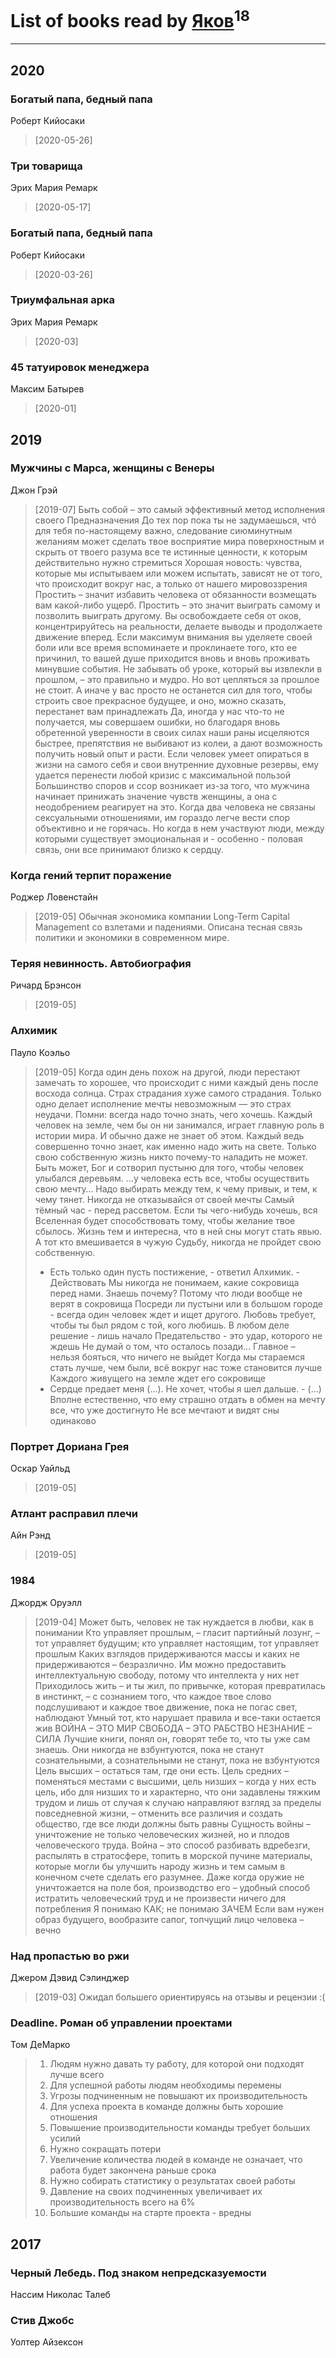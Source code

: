 # List of books read by [Яков](https://plus.google.com/u/0/117277044284589498872/)<sup>18</sup>
---

## 2020

### Богатый папа, бедный папа
Роберт Кийосаки
> [2020-05-26] 


### Три товарища
Эрих Мария Ремарк
> [2020-05-17] 


### Богатый папа, бедный папа
Роберт Кийосаки
> [2020-03-26] 


### Триумфальная арка
Эрих Мария Ремарк
> [2020-03] 


### 45 татуировок менеджера
Максим Батырев
> [2020-01] 



## 2019

### Мужчины с Марса, женщины с Венеры
Джон Грэй
> [2019-07] Быть собой – это самый эффективный метод исполнения своего Предназначения
> До тех пор пока ты не задумаешься, чтó для тебя по-настоящему важно, следование сиюминутным желаниям может сделать твое восприятие мира поверхностным и скрыть от твоего разума все те истинные ценности, к которым действительно нужно стремиться
> Хорошая новость: чувства, которые мы испытываем или можем испытать, зависят не от того, что происходит вокруг нас, а только от нашего мировоззрения
> Простить – значит избавить человека от обязанности возмещать вам какой-либо ущерб. Простить – это значит выиграть самому и позволить выиграть другому. Вы освобождаете себя от оков, концентрируйтесь на реальности, делаете выводы и продолжаете движение вперед. Если максимум внимания вы уделяете своей боли или все время вспоминаете и проклинаете того, кто ее причинил, то вашей душе приходится вновь и вновь проживать минувшие события. Не забывать об уроке, который вы извлекли в прошлом, – это правильно и мудро. Но вот цепляться за прошлое не стоит. А иначе у вас просто не останется сил для того, чтобы строить свое прекрасное будущее, и оно, можно сказать, перестанет вам принадлежать
> Да, иногда у нас что-то не получается, мы совершаем ошибки, но благодаря вновь обретенной уверенности в своих силах наши раны исцеляются быстрее, препятствия не выбивают из колеи, а дают возможность получить новый опыт и расти. Если человек умеет опираться в жизни на самого себя и свои внутренние духовные резервы, ему удается перенести любой кризис с максимальной пользой
> Большинство споров и ссор возникает из-за того, что мужчина начинает принижать значение чувств женщины, а она с неодобрением реагирует на это.
> Когда два человека не связаны сексуальными отношениями, им гораздо легче вести спор объективно и не горячась. Но когда в нем участвуют люди, между которыми существует эмоциональная и - особенно - половая связь, они все принимают близко к сердцу.


### Когда гений терпит поражение
Роджер Ловенстайн
> [2019-05] Обычная экономика компании Long-Term Capital Management со взлетами и падениями. Описана тесная связь политики и экономики в современном мире.


### Теряя невинность. Автобиография
Ричард Брэнсон
> [2019-05] 


### Алхимик
Пауло Коэльо
> [2019-05] Когда один день похож на другой, люди перестают замечать то хорошее, что происходит с ними каждый день после восхода солнца. 
> Страх страдания хуже самого страдания. 
> Только одно делает исполнение мечты невозможным — это страх неудачи. 
> Помни: всегда надо точно знать, чего хочешь. 
> Каждый человек на земле, чем бы он ни занимался, играет главную роль в истории мира. И обычно даже не знает об этом. 
> Каждый ведь совершенно точно знает, как именно надо жить на свете. Только свою собственную жизнь никто почему-то наладить не может. 
> Быть может, Бог и сотворил пустыню для того, чтобы человек улыбался деревьям. 
> …у человека есть все, чтобы осуществить свою мечту… 
> Надо выбирать между тем, к чему привык, и тем, к чему тянет. 
> Никогда не отказывайся от своей мечты 
> Самый тёмный час - перед рассветом. 
> Если ты чего-нибудь хочешь, вся Вселенная будет способствовать тому, чтобы желание твое сбылось. 
> Жизнь тем и интересна, что в ней сны могут стать явью. 
> А тот кто вмешивается в чужую Судьбу, никогда не пройдет свою собственную. 
> - Есть только один пусть постижение, - ответил Алхимик. - Действовать
> Мы никогда не понимаем, какие сокровища перед нами. Знаешь почему? Потому что люди вообще не верят в сокровища
> Посреди ли пустыни или в большом городе - всегда один человек ждет и ищет другого. 
> Любовь требует, чтобы ты был рядом с той, кого любишь. 
> В любом деле решение - лишь начало
> Предательство - это удар, которого не ждешь
> Не думай о том, что осталось позади...
> Главное – нельзя бояться, что ничего не выйдет
> Когда мы стараемся стать лучше, чем были, всё вокруг нас тоже становится лучше
> Каждого живущего на земле ждет его сокровище
> - Сердце предает меня (...). Не хочет, чтобы я шел дальше. - (...) Вполне естественно, что ему страшно отдать в обмен на мечту все, что уже достигнуто
> Не все мечтают и видят сны одинаково


### Портрет Дориана Грея
Оскар Уайльд
> [2019-05] 


### Атлант расправил плечи
Айн Рэнд
> [2019-05] 


### 1984
Джордж Оруэлл
> [2019-04] Может быть, человек не так нуждается в любви, как в понимании
> Кто управляет прошлым, – гласит партийный лозунг, – тот управляет будущим; кто управляет настоящим, тот управляет прошлым
> Каких взглядов придерживаются массы и каких не придерживаются – безразлично. Им можно предоставить интеллектуальную свободу, потому что интеллекта у них нет
> Приходилось жить – и ты жил, по привычке, которая превратилась в инстинкт, – с сознанием того, что каждое твое слово подслушивают и каждое твое движение, пока не погас свет, наблюдают
> Умный тот, кто нарушает правила и все-таки остается жив
> ВОЙНА – ЭТО МИР СВОБОДА – ЭТО РАБСТВО НЕЗНАНИЕ – СИЛА
> Лучшие книги, понял он, говорят тебе то, что ты уже сам знаешь.
> Они никогда не взбунтуются, пока не станут сознательными, а сознательными не станут, пока не взбунтуются
> Цель высших – остаться там, где они есть. Цель средних – поменяться местами с высшими, цель низших – когда у них есть цель, ибо для низших то и характерно, что они задавлены тяжким трудом и лишь от случая к случаю направляют взгляд за пределы повседневной жизни, – отменить все различия и создать общество, где все люди должны быть равны
> Сущность войны – уничтожение не только человеческих жизней, но и плодов человеческого труда. Война – это способ разбивать вдребезги, распылять в стратосфере, топить в морской пучине материалы, которые могли бы улучшить народу жизнь и тем самым в конечном счете сделать его разумнее. Даже когда оружие не уничтожается на поле боя, производство его – удобный способ истратить человеческий труд и не произвести ничего для потребления
> Я понимаю КАК; не понимаю ЗАЧЕМ
> Если вам нужен образ будущего, вообразите сапог, топчущий лицо человека – вечно


### Над пропастью во ржи
Джером Дэвид Сэлинджер
> [2019-03] Ожидал большего ориентируясь на отзывы и рецензии :(




### Deadline. Роман об управлении проектами
Том ДеМарко
> 1. Людям нужно давать ту работу, для которой они подходят лучше всего
> 2. Для успешной работы людям необходимы перемены
> 3. Угрозы подчиненным не повышают их производительность
> 4. Для успеха проекта в команде должны быть хорошие отношения
> 5. Повышение производительности команды требует больших усилий
> 6. Нужно сокращать потери
> 7. Увеличение количества людей в команде не означает, что работа будет закончена раньше срока
> 8. Нужно собирать статистику о результатах своей работы
> 9. Давление на своих подчиненных увеличивает их производительность всего на 6%
> 10. Большие команды на старте проекта - вредны





## 2017

### Черный Лебедь. Под знаком непредсказуемости
Нассим Николас Талеб


### Стив Джобс
Уолтер Айзексон



